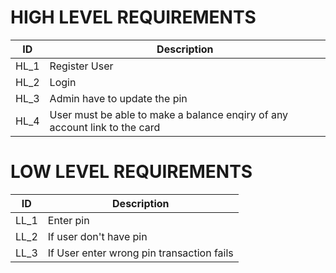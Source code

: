 # HIGH LEVEL REQUIREMENTS
|ID |Description |
|---|---|
|HL_1 |Register User |
|HL_2 |Login |
|HL_3 |Admin have to update the pin |
|HL_4 |User must be able to make a balance enqiry of any account link to the card |



# LOW LEVEL REQUIREMENTS
|ID |Description |
|---|---|
|LL_1 |Enter pin |
|LL_2 |If user don't have  pin |
|LL_3 |If User enter wrong pin transaction fails |

